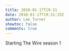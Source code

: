 ```yaml
---
title: 2010-01-17T19-31
date: 2010-01-17T19:31:15Z
author: Lee Turner
showtoc: false
comments: true
---
```


Starting The Wire season 1

